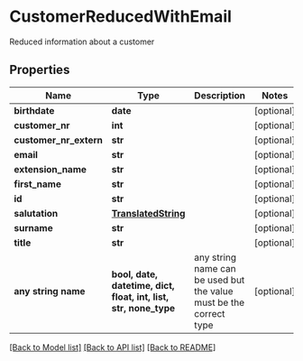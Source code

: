 # CustomerReducedWithEmail

Reduced information about a customer

## Properties
Name | Type | Description | Notes
------------ | ------------- | ------------- | -------------
**birthdate** | **date** |  | [optional] 
**customer_nr** | **int** |  | [optional] 
**customer_nr_extern** | **str** |  | [optional] 
**email** | **str** |  | [optional] 
**extension_name** | **str** |  | [optional] 
**first_name** | **str** |  | [optional] 
**id** | **str** |  | [optional] 
**salutation** | [**TranslatedString**](TranslatedString.md) |  | [optional] 
**surname** | **str** |  | [optional] 
**title** | **str** |  | [optional] 
**any string name** | **bool, date, datetime, dict, float, int, list, str, none_type** | any string name can be used but the value must be the correct type | [optional]

[[Back to Model list]](../README.md#documentation-for-models) [[Back to API list]](../README.md#documentation-for-api-endpoints) [[Back to README]](../README.md)



